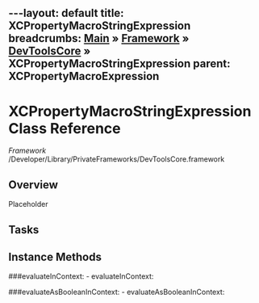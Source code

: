 ---layout: default
title: XCPropertyMacroStringExpression
breadcrumbs: <a href="/index.html">Main</a> &raquo; <a href="/Frameworks.html">Framework</a> &raquo; <a href="/Frameworks/DevToolsCore.html">DevToolsCore</a> &raquo; XCPropertyMacroStringExpression
parent: XCPropertyMacroExpression 
---
# XCPropertyMacroStringExpression Class Reference

*Framework* /Developer/Library/PrivateFrameworks/DevToolsCore.framework

## Overview

Placeholder

## Tasks

## Instance Methods

<a name="-evaluateInContext:"></a>
###evaluateInContext:
    - evaluateInContext:

<a name="-evaluateAsBooleanInContext:"></a>
###evaluateAsBooleanInContext:
    - evaluateAsBooleanInContext:

